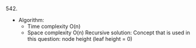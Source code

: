 542.

- Algorithm:
  - Time complexity O(n)
  - Space complexity O(n)
    Recursive solution: Concept that is used in this question: node height (leaf height = 0)
